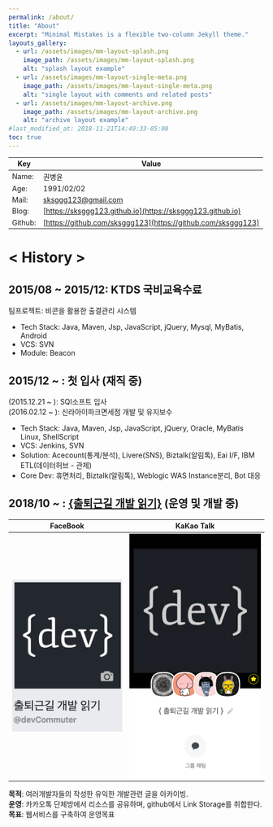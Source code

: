 ```yaml
---
permalink: /about/
title: "About"
excerpt: "Minimal Mistakes is a flexible two-column Jekyll theme."
layouts_gallery:
  - url: /assets/images/mm-layout-splash.png
    image_path: /assets/images/mm-layout-splash.png
    alt: "splash layout example"
  - url: /assets/images/mm-layout-single-meta.png
    image_path: /assets/images/mm-layout-single-meta.png
    alt: "single layout with comments and related posts"
  - url: /assets/images/mm-layout-archive.png
    image_path: /assets/images/mm-layout-archive.png
    alt: "archive layout example"
#last_modified_at: 2018-11-21T14:49:33-05:00
toc: true
---
```


|Key|Value|
|---|-----|
|Name:|   권병윤  |
|Age: |1991/02/02  |
|Mail:| sksggg123@gmail.com  |
|Blog:|[https://sksggg123.github.io](https://sksggg123.github.io)  |
|Github:| [https://github.com/sksggg123](https://github.com/sksggg123)|

# < History >

## 2015/08 ~ 2015/12: KTDS 국비교육수료
팀프로젝트: 비콘을 활용한 출결관리 시스템  
  * Tech Stack: Java, Maven, Jsp, JavaScript, jQuery, Mysql, MyBatis, Android
  * VCS: SVN
  * Module: Beacon

## 2015/12 ~ : 첫 입사 (재직 중)
(2015.12.21 ~ ):  SQI소프트 입사  
(2016.02.12 ~ ): 신라아이파크면세점 개발 및 유지보수    
  * Tech Stack: Java, Maven, Jsp, JavaScript, jQuery, Oracle, MyBatis Linux, ShellScript
  * VCS: Jenkins, SVN
  * Solution: Acecount(통계/분석), Livere(SNS), Biztalk(알림톡), Eai I/F, IBM ETL(데이터허브 - 관제)
  * Core Dev: 휴면처리, Biztalk(알림톡), Weblogic WAS Instance분리, Bot 대응

## 2018/10 ~ : [{출퇴근길 개발 읽기}](https://www.facebook.com/devCommuter/) (운영 및 개발 중) 

|FaceBook|KaKao Talk|
|--------|----------|
|![facebook](/assets/images/aboutMe/facebook_dev_reading.png)|![kakao](/assets/images/aboutMe/kakao_dev_reading.png)|

**목적**: 여러개발자들의 작성한 유익한 개발관련 글을 아카이빙.  
**운영**: 카카오톡 단체방에서 리소스를 공유하며, github에서 Link Storage를 취합한다.  
**목표**: 웹서비스를 구축하여 운영목표
